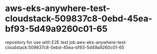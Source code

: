 # aws-eks-anywhere-test-cloudstack-509837c8-0ebd-45ea-bf93-5d49a9260c01-65
repository for use with E2E test job aws-eks-anywhere-test-cloudstack:509837c8-0ebd-45ea-bf93-5d49a9260c01-65
